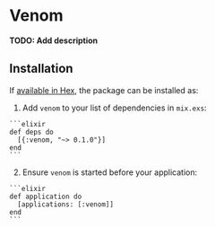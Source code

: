 # Venom

**TODO: Add description**

## Installation

If [available in Hex](https://hex.pm/docs/publish), the package can be installed as:

  1. Add `venom` to your list of dependencies in `mix.exs`:

    ```elixir
    def deps do
      [{:venom, "~> 0.1.0"}]
    end
    ```

  2. Ensure `venom` is started before your application:

    ```elixir
    def application do
      [applications: [:venom]]
    end
    ```

